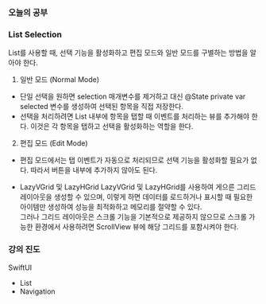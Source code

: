 ### 오늘의 공부

### List Selection
List를 사용할 때, 선택 기능을 활성화하고 편집 모드와 일반 모드를 구별하는 방법을 알아야 한다.<br>

1. 일반 모드 (Normal Mode)
- 단일 선택을 원하면 selection 매개변수를 제거하고 대신 @State private var selected 변수를 생성하여 선택된 항목을 직접 저장한다.
- 선택을 처리하려면 List 내부에 항목을 탭할 때 이벤트를 처리하는 뷰를 추가해야 한다. 이것은 각 항목을 탭하고 선택을 활성화하는 역할을 한다.

2. 편집 모드 (Edit Mode)
- 편집 모드에서는 탭 이벤트가 자동으로 처리되므로 선택 기능을 활성화할 필요가 없다.
따라서 버튼을 내부에 추가하지 않아도 된다.

- LazyVGrid 및 LazyHGrid
LazyVGrid 및 LazyHGrid를 사용하여 게으른 그리드 레이아웃을 생성할 수 있으며, 이렇게 하면 데이터를 로드하거나 표시할 때 필요한 아이템만 생성하여 성능을 최적화하고 메모리를 절약할 수 있다.<br>
그러나 그리드 레이아웃은 스크롤 기능을 기본적으로 제공하지 않으므로 스크롤 가능한 환경에서 사용하려면 ScrollView 뷰에 해당 그리드를 포함시켜야 한다.<br>


### 강의 진도

SwiftUI
- List
- Navigation
